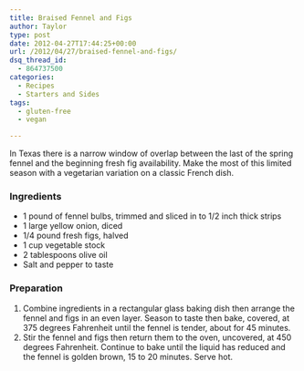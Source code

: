 ```yaml
---
title: Braised Fennel and Figs
author: Taylor
type: post
date: 2012-04-27T17:44:25+00:00
url: /2012/04/27/braised-fennel-and-figs/
dsq_thread_id:
  - 864737500
categories:
  - Recipes
  - Starters and Sides
tags:
  - gluten-free
  - vegan

---
```

In Texas there is a narrow window of overlap between the last of the spring fennel and the beginning fresh fig availability. Make the most of this limited season with a vegetarian variation on a classic French dish.

### Ingredients

  * 1 pound of fennel bulbs, trimmed and sliced in to 1/2 inch thick strips
  * 1 large yellow onion, diced
  * 1/4 pound fresh figs, halved
  * 1 cup vegetable stock
  * 2 tablespoons olive oil
  * Salt and pepper to taste

### Preparation

<div id="directions">
  <ol>
    <li>
      Combine ingredients in a rectangular glass baking dish then arrange the fennel and figs in an even layer. Season to taste then bake, covered, at 375 degrees Fahrenheit until the fennel is tender, about for 45 minutes.
    </li>
    <li>
      Stir the fennel and figs then return them to the oven, uncovered, at 450 degrees Fahrenheit. Continue to bake until the liquid has reduced and the fennel is golden brown, 15 to 20 minutes. Serve hot.
    </li>
  </ol>
</div>

&nbsp;
